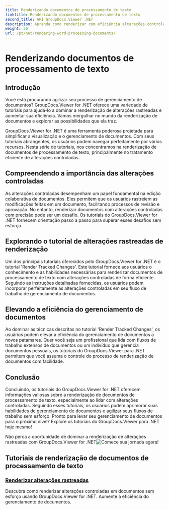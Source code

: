```yaml
---
title: Renderizando documentos de processamento de texto
linktitle: Renderizando documentos de processamento de texto
second_title: API GroupDocs.Viewer .NET
description: Aprenda como renderizar com eficiência alterações controladas em documentos de processamento de texto usando GroupDocs.Viewer for .NET. Eleve suas habilidades de gerenciamento de documentos.
weight: 36
url: /pt/net/rendering-word-processing-documents/
---
```


# Renderizando documentos de processamento de texto


## Introdução

Você está procurando agilizar seu processo de gerenciamento de documentos? GroupDocs.Viewer for .NET oferece uma variedade de tutoriais para ajudá-lo a dominar a renderização de alterações rastreadas e aumentar sua eficiência. Vamos mergulhar no mundo da renderização de documentos e explorar as possibilidades que ela traz.

GroupDocs.Viewer for .NET é uma ferramenta poderosa projetada para simplificar a visualização e o gerenciamento de documentos. Com seus tutoriais abrangentes, os usuários podem navegar perfeitamente por vários recursos. Nesta série de tutoriais, nos concentramos na renderização de documentos de processamento de texto, principalmente no tratamento eficiente de alterações controladas.

## Compreendendo a importância das alterações controladas

As alterações controladas desempenham um papel fundamental na edição colaborativa de documentos. Eles permitem que os usuários rastreiem as modificações feitas em um documento, facilitando processos de revisão e aprovação. No entanto, renderizar documentos com alterações controladas com precisão pode ser um desafio. Os tutoriais do GroupDocs.Viewer for .NET fornecem orientação passo a passo para superar esses desafios sem esforço.

## Explorando o tutorial de alterações rastreadas de renderização

Um dos principais tutoriais oferecidos pelo GroupDocs.Viewer for .NET é o tutorial 'Render Tracked Changes'. Este tutorial fornece aos usuários o conhecimento e as habilidades necessárias para renderizar documentos de processamento de texto com alterações controladas de forma eficiente. Seguindo as instruções detalhadas fornecidas, os usuários podem incorporar perfeitamente as alterações controladas em seu fluxo de trabalho de gerenciamento de documentos.

## Elevando a eficiência do gerenciamento de documentos

Ao dominar as técnicas descritas no tutorial 'Render Tracked Changes', os usuários podem elevar a eficiência do gerenciamento de documentos a novos patamares. Quer você seja um profissional que lida com fluxos de trabalho extensos de documentos ou um indivíduo que gerencia documentos pessoais, os tutoriais do GroupDocs.Viewer para .NET permitem que você assuma o controle do processo de renderização de documentos com facilidade.

## Conclusão

Concluindo, os tutoriais do GroupDocs.Viewer for .NET oferecem informações valiosas sobre a renderização de documentos de processamento de texto, especialmente ao lidar com alterações controladas. Seguindo esses tutoriais, os usuários podem aprimorar suas habilidades de gerenciamento de documentos e agilizar seus fluxos de trabalho sem esforço. Pronto para levar seu gerenciamento de documentos para o próximo nível? Explore os tutoriais do GroupDocs.Viewer para .NET hoje mesmo!

 Não perca a oportunidade de dominar a renderização de alterações rastreadas com GroupDocs.Viewer for .NET![Comece sua jornada agora!](./render-tracked-changes/)
## Tutoriais de renderização de documentos de processamento de texto
### [Renderizar alterações rastreadas](./render-tracked-changes/)
Descubra como renderizar alterações controladas em documentos sem esforço usando GroupDocs.Viewer for .NET. Aumente a eficiência do gerenciamento de documentos.